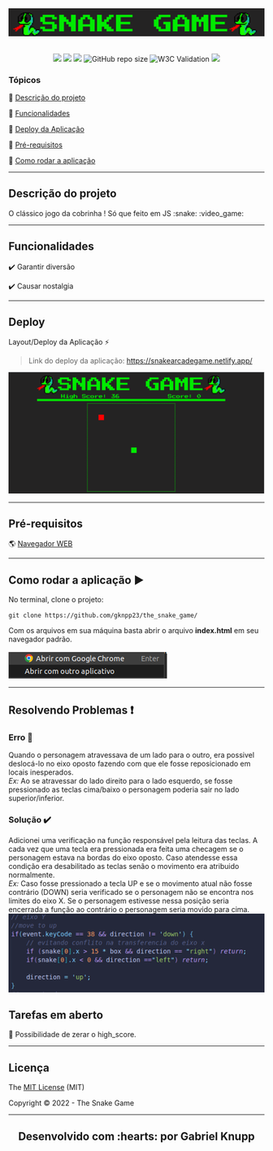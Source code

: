 <div align="center">
    <img src="img/capa.png">
</div>
<br>
<p align="center">
  <img src="https://img.shields.io/static/v1?label=JavaScript&message=Language&color=yellow&style=for-the-badge&logo=JAVASCRIPT"/>
  <img src="https://img.shields.io/static/v1?label=Netlify&message=deploy&color=blue&style=for-the-badge&logo=netlify"/>
  <img src="http://img.shields.io/static/v1?label=License&message=MIT&color=green&style=for-the-badge"/>
  <img alt="GitHub repo size" src="https://img.shields.io/github/repo-size/gknpp23/the_snake_game?style=for-the-badge&logo=GITHUB">
  <img alt="W3C Validation" src="https://img.shields.io/w3c-validation/html?style=for-the-badge&targetUrl=https%3A%2F%2Fabout.validator.nu%2F&logo=W3C">
  <img src="http://img.shields.io/static/v1?label=STATUS&message=CONCLUIDO&color=GREEN&style=for-the-badge"/>
 
</p>

<h3>Tópicos</h3> 

:small_blue_diamond: [Descrição do projeto](#descrição-do-projeto)

:small_blue_diamond: [Funcionalidades](#funcionalidades)

:small_blue_diamond: [Deploy da Aplicação](#deploy)

:small_blue_diamond: [Pré-requisitos](#pré-requisitos)

:small_blue_diamond: [Como rodar a aplicação](#como-rodar-a-aplicação-arrow_forward)

<hr>

## Descrição do projeto 

<p align="justify">
  O clássico jogo da cobrinha ! 
  Só que feito em JS
  :snake:
  :video_game:  
</p>

<hr>

## Funcionalidades

:heavy_check_mark: Garantir diversão

:heavy_check_mark: Causar nostalgia

<hr>

## Deploy 
Layout/Deploy da Aplicação :zap:

> Link do deploy da aplicação: https://snakearcadegame.netlify.app/

<img src="img/layout.png">
<hr>

## Pré-requisitos 

:earth_americas: [Navegador WEB](https://www.google.com/intl/pt-BR/chrome/)

<hr>

## Como rodar a aplicação :arrow_forward:

No terminal, clone o projeto: 

```
git clone https://github.com/gknpp23/the_snake_game/
```
Com os arquivos em sua máquina basta abrir o arquivo <strong>index.html</strong> em seu navegador padrão.
<br><br>
<img src="img/browser.png">
<hr> 

## Resolvendo Problemas :exclamation:

### Erro :shit:
Quando o personagem atravessava de um lado para o outro, era possivel deslocá-lo no eixo oposto fazendo com que ele fosse reposicionado em locais inesperados.
<br>
<i>Ex:</i> Ao se atravessar do lado direito para o lado esquerdo, se fosse pressionado as teclas cima/baixo o personagem poderia sair no lado superior/inferior.

### Solução :heavy_check_mark:
Adicionei uma verificação na função responsável pela leitura das teclas. A cada vez que uma tecla era pressionada era feita uma checagem se o personagem estava na bordas do eixo oposto. Caso atendesse essa condição era desabilitado as teclas senão o movimento era atribuido normalmente.
<br>
<i>Ex:</i> Caso fosse pressionado a tecla UP e se o movimento atual não fosse contrário (DOWN) seria verificado se o personagem não se encontra nos limites do eixo X. Se o personagem estivesse nessa posição seria encerrada a função ao contrário o personagem seria movido para cima.
<br>
<img src="img/fix_bug.png">

## Tarefas em aberto

:memo: Possibilidade de zerar o high_score.

<hr>

## Licença 

The [MIT License]() (MIT)

Copyright :copyright: 2022 - The Snake Game

<hr>

<h2 align="center"> Desenvolvido com :hearts: por Gabriel Knupp</h2>
